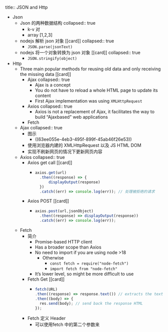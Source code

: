 title:: JSON and Http

- Json
	- Json 的两种数据结构
	  collapsed:: true
		- k-v 对
		- array [1,2,3]
	- nodejs 解析 json 对象 [[card]]
	  collapsed:: true
		- `JSON.parse(jsonText)`
	- nodejs 将一个对象转换为 json 对象 [[card]]
	  collapsed:: true
		- `JSON.stringify(object)`
- Http
	- Three main popular methods for reusing old data and  only receiving the missing data [[card]]
		- Ajax
		  collapsed:: true
			- Ajax is a concept
			- You do not have to reload a whole HTML page to update its content
			- First Ajax implementation was using `XMLHttpRequest`
		- Axios
		  collapsed:: true
			- Axios is not a replacement of Ajax, it facilitates the way to build “Ajaxbased” web applications
		- Fetch
	- Ajax
	  collapsed:: true
		- 图示
			- ((63ee055e-4eb3-495f-899f-45ab46f26e53))
		- 使用浏览器内建的 XMLHttpRequest 以及 JS  HTML DOM
		- 实现不刷新网页的情况下更新网页内容
	- Axios
	  collapsed:: true
		- Axios get call [[card]]
			- ```js
			  axios.get(url) 
			  	.then((response) => { 
			  		displayOutput(response) 
			  	}) 
			  	.catch((err) => console.log(err)); // 处理被拒绝的请求
			  ```
		- Axios POST [[card]]
			- ```js
			  axios.post(url,jsonObject)
			    .then((response) => displayOutput(response))
			    .catch((err) => console.log(err));
			  ```
	- Fetch
		- 简介
			- Promise-based HTTP client
			- Has a broader scope than Axios
			- No need to import if you are using node >18
				- Otherwise
					- `const fetch = require("node-fetch")`
					- `import fetch from "node-fetch"`
			- It’s lower level, so might be more difficult to use
		- Fetch Get [[card]]
			- ```js
			  fetch(URL)
			  .then((response) => response.text()) // extracts the text from the response
			  .then((body) => { 
			    res.send(body); // send back the response HTML
			  });
			  ```
		- Fetch 定义 Header
			- 可以使用fetch 中的第二个参数来